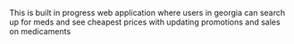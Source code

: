 This is built in progress web application where users in georgia can search up for meds and see cheapest prices with updating promotions and sales on medicaments
